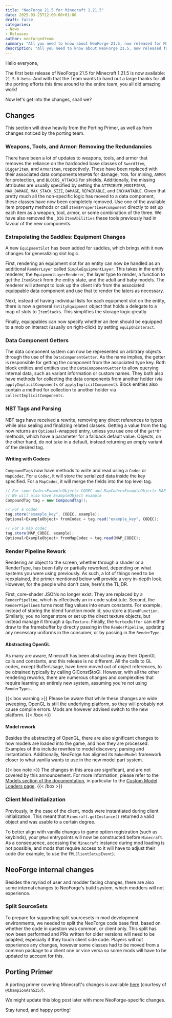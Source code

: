 ```yaml
---
title: "NeoForge 21.5 for Minecraft 1.21.5"
date: 2025-03-25T12:00:00+01:00
draft: false
categories:
- News
- Releases
author: neoforgedteam
summary: "All you need to know about NeoForge 21.5, now released for Minecraft 1.21.5."
description: "All you need to know about NeoForge 21.5, now released for Minecraft 1.21.5."
---
```


Hello everyone,

The first beta release of NeoForge 21.5 for Minecraft 1.21.5 is now available: `21.5.0-beta`.
And with that the Team wants to hand out a large thanks for all the porting efforts this time around to the entire team, you all did amazing work!

Now let's get into the changes, shall we?

## Changes
This section will draw heavily from the Porting Primer, as well as from changes noticed by the porting team.

### Weapons, Tools, and Armor: Removing the Redundancies
There have been a lot of updates to weapons, tools, and armor that removes the reliance on the hardcoded base classes of `SwordItem`, `DiggerItem`, and `ArmorItem`, respectively. These have been replaced with their associated data components `WEAPON` for damage, `TOOL` for mining, `ARMOR` for protection, and `BLOCKS_ATTACKS` for shields. Additionally, the missing attributes are usually specified by setting the `ATTRIBUTE_MODIFIERS`, `MAX_DAMAGE`, `MAX_STACK_SIZE`, `DAMAGE`, `REPAIRABLE`, and `ENCHANTABLE`. 
Given that pretty much all the non-specific logic has moved to a data component, these classes have now been completely removed. Use one of the available item property methods or call `Item$Properties#component` directly to set up each item as a weapon, tool, armor, or some combination of the three.
We have also removed the `_DIG` `ItemAbilities` these tools previously had in favour of the new components.

### Extrapolating the Saddles: Equipment Changes

A new `EquipmentSlot` has been added for saddles, which brings with it new changes for generalizing slot logic.

First, rendering an equipment slot for an entity can now be handled as an additional `RenderLayer` called `SimpleEquipmentLayer`. 
This takes in the entity renderer, the `EquipmentLayerRenderer`, the layer type to render, a function to get the `ItemStack` from the entity state, and the adult and baby models.
The renderer will attempt to look up the client info from the associated equippable data component and use that to render the laters as necessary.

Next, instead of having individual lists for each equipment slot on the entity, there is now a general `EntityEquipment` object that holds a delegate to a map of slots to `ItemStack`s. 
This simplifies the storage logic greatly.

Finally, equippables can now specify whether an item should be equipped to a mob on interact (usually on right-click) by setting `equipOnInteract`.

### Data Component Getters
The data component system can now be represented on arbitrary objects through the use of the `DataComponentGetter`. 
As the name implies, the getter is responsible for getting the component from the associated type key. 
Both block entities and entities use the `DataComponentGetter` to allow querying internal data, such as variant information or custom names. 
They both also have methods for collecting the data components from another holder (via `applyImplicitComponents` or `applyImplicitComponent`). 
Block entities also contain a method for collection to another holder via `collectImplicitComponents`.

### NBT Tags and Parsing
NBT tags have received a rewrite, removing any direct references to types while also sealing and finalizing related classes. 
Getting a value from the tag now returns an `Optional`-wrapped entry, unless you use one of the `get*Or` methods, which have a parameter for a fallback default value. 
Objects, on the other hand, do not take in a default, instead returning an empty variant of the desired tag.


#### Writing with Codecs

`CompoundTag`s now have methods to write and read using a `Codec` or `MapCodec`. For a `Codec`, it will store the serialized data inside the key specified. For a `MapCodec`, it will merge the fields into the top level tag.

```java
// For some Codec<ExampleObject> CODEC and MapCodec<ExampleObject> MAP_CODEC
// We will also have ExampleObject example
CompoundTag tag = new CompoundTag();

// For a codec
tag.store("example_key", CODEC, example);
Optional<ExampleObject> fromCodec = tag.read("example_key", CODEC);

// For a map codec
tag.store(MAP_CODEC, example);
Optional<ExampleObject> fromMapCodec = tag.read(MAP_CODEC);
```

### Render Pipeline Rework

Rendering an object to the screen, whether through a shader or a RenderType, has been fully or partially reworked, depending on what systems you were using previously. As such, a lot of things need to be reexplained, the primer mentioned below will provide a very in-depth look. However, for the people who don't care, here's the TL;DR.

First, core-shader JSONs no longer exist. They are replaced by a `RenderPipeline`, which is effectively an in-code substitute. 
Second, the `RenderPipeline`s turns most flag values into enum constants. 
For example, instead of storing the blend function mode id, you store a `BlendFunction`. 
Similarly, you no longer store or set up the direct texture objects, but instead manage it through a `GpuTexture`. 
Finally, the `VertexBuffer` can either draw to the framebuffer by directly passing in the `RenderPipeline`, updating any necessary uniforms in the consumer, or by passing in the `RenderType`.

#### Abstracting OpenGL
As many are aware, Minecraft has been abstracting away their OpenGL calls and constants, and this release is no different. All the calls to GL codes, except BufferUsage, have been moved out of object references, to be obtained typically by calling GlConst$toGl. However, with all the other rendering reworks, there are numerous changes and complexities that require learning an entirely new system, assuming you're not using `RenderTypes`.

{{< box warning >}}
Please be aware that while these changes are wide sweeping, OpenGL is still the underlying platform, so they will probably not cause compile errors. Mods are however advised switch to the new platform.
{{< /box >}}

#### Model rework
Besides the abstracting of OpenGL, there are also significant changes to how models are loaded into the game, and how they are processed.
Examples of this include rewrites to model discovery, parsing and instantiation.
Additionally, NeoForge has aligned its `BakedModel` framework closer to what vanilla wants to use in the new model part system.

{{< box note >}}
The changes in this area are significant, and are not covered by this announcement.
For more information, please refer to the [Models section of the documentation](https://docs.neoforged.net/docs/resources/client/models/), in particular to the [Custom Model Loaders page](https://docs.neoforged.net/docs/resources/client/models/modelloaders).
{{< /box >}}

### Client Mod Initialization
Previously, in the case of the client, mods were instantiated during client initialization.
This meant that `Minecraft.getInstance()` returned a valid object and was usable to a certain degree.

To better align with vanilla changes to game option registration (such as keybinds), your `@Mod` entrypoints will now be constructed before `Minecraft`. As a consequence, accessing the `Minecraft` instance during mod loading is not possible, and mods that require access to it will have to adjust their code (for example, to use the `FMLClientSetupEvent`).

## NeoForge internal changes
Besides the myriad of user and modder facing changes, there are also some internal changes to NeoForge's build system, which modders will not experience.
### Split SourceSets
To prepare for supporting split sourcesets in mod development environments, we needed to split the NeoForge code base first, based on whether the code in question was common, or client only.
This split has now been performed and PRs written for older versions will need to be adapted, especially if they touch client side code.
Players will not experience any changes, however some classes had to be moved from a common package to a client one or vice versa so some mods will have to be updated to account for this.

## Porting Primer
A porting primer covering Minecraft's changes is available [here](https://github.com/neoforged/.github/blob/main/primers/1.21.5/index.md) (courtesy of `@ChampionAsh5357`).

We might update this blog post later with more NeoForge-specific changes.

Stay tuned, and happy porting!

